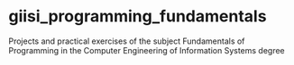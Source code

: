 # giisi_programming_fundamentals
Projects and practical exercises of the subject Fundamentals of Programming in the Computer Engineering of Information Systems degree
